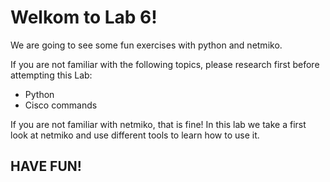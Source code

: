 # Welkom to Lab 6!
We are going to see some fun exercises with python and netmiko.

If you are not familiar with the following topics, please research first before attempting this Lab:
- Python
- Cisco commands

If you are not familiar with netmiko, that is fine! In this lab we take a first look at netmiko and use different tools to learn how to use it.

## HAVE FUN!
